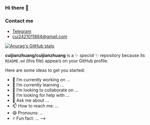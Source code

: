 ### Hi there 👋
### Contact me

- [Telegram](https://t.me/cuiplus)
- <cui2421011864@gmail.com>

[![Anurag's GitHub stats](https://github-readme-stats.vercel.app/api?username=cuijianzhuang&show_icons=true)](https://github.com/cuijianzhuang/github-readme-stats)

**cuijianzhuang/cuijianzhuang** is a ✨ _special_ ✨ repository because its `README.md` (this file) appears on your GitHub profile.

Here are some ideas to get you started:

- 🔭 I’m currently working on ...
- 🌱 I’m currently learning ...
- 👯 I’m looking to collaborate on ...
- 🤔 I’m looking for help with ...
- 💬 Ask me about ...
- 📫 How to reach me: ...
- 😄 Pronouns: ...
- ⚡ Fun fact: ...
-->
